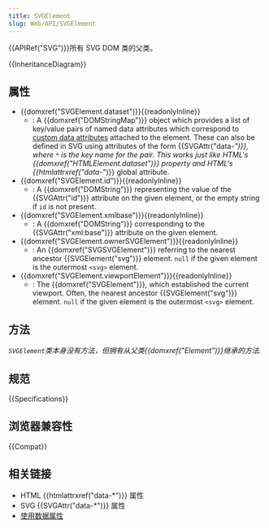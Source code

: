 ```yaml
---
title: SVGElement
slug: Web/API/SVGElement
---
```


{{APIRef("SVG")}}所有 SVG DOM 类的父类。

{{InheritanceDiagram}}

## 属性

- {{domxref("SVGElement.dataset")}}{{readonlyInline}}
  - : A {{domxref("DOMStringMap")}} object which provides a list of key/value pairs of named data attributes which correspond to [custom data attributes](/zh-CN/docs/Web/Guide/HTML/Using_data_attributes) attached to the element. These can also be defined in SVG using attributes of the form {{SVGAttr("data-*")}}, where `*` is the key name for the pair. This works just like HTML's {{domxref("HTMLElement.dataset")}} property and HTML's {{htmlattrxref("data-*")}} global attribute.
- {{domxref("SVGElement.id")}}{{readonlyInline}}
  - : A {{domxref("DOMString")}} representing the value of the {{SVGAttr("id")}} attribute on the given element, or the empty string if `id` is not present.
- {{domxref("SVGElement.xmlbase")}}{{readonlyInline}}
  - : A {{domxref("DOMString")}} corresponding to the {{SVGAttr("xml:base")}} attribute on the given element.
- {{domxref("SVGElement.ownerSVGElement")}}{{readonlyInline}}
  - : An {{domxref("SVGSVGElement")}} referring to the nearest ancestor {{SVGElement("svg")}} element. `null` if the given element is the outermost `<svg>` element.
- {{domxref("SVGElement.viewportElement")}}{{readonlyInline}}
  - : The {{domxref("SVGElement")}}, which established the current viewport. Often, the nearest ancestor {{SVGElement("svg")}} element. `null` if the given element is the outermost `<svg>` element.

## 方法

_`SVGElement`类本身没有方法，但拥有从父类{{domxref("Element")}}继承的方法._

## 规范

{{Specifications}}

## 浏览器兼容性

{{Compat}}

## 相关链接

- HTML {{htmlattrxref("data-*")}} 属性
- SVG {{SVGAttr("data-*")}} 属性
- [使用数据属性](/zh-CN/docs/Web/Guide/HTML/Using_data_attributes)
